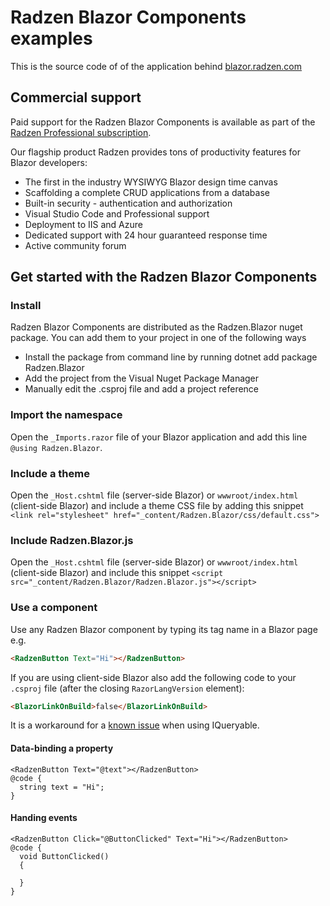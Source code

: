 # Radzen Blazor Components examples

This is the source code of of the application behind [blazor.radzen.com](https://blazor.radzen.com)

## Commercial support

Paid support for the Radzen Blazor Components is available as part of the [Radzen Professional subscription](https://www.radzen.com/pricing/). 

Our flagship product Radzen provides tons of productivity features for Blazor developers:
- The first in the industry WYSIWYG Blazor design time canvas
- Scaffolding a complete CRUD applications from a database
- Built-in security - authentication and authorization
- Visual Studio Code and Professional support
- Deployment to IIS and Azure
- Dedicated support with 24 hour guaranteed response time
- Active community forum

## Get started with the Radzen Blazor Components

### Install

Radzen Blazor Components are distributed as the Radzen.Blazor nuget package. You can add them to your project in one of the following ways
- Install the package from command line by running dotnet add package Radzen.Blazor
- Add the project from the Visual Nuget Package Manager 
- Manually edit the .csproj file and add a project reference

### Import the namespace

Open the `_Imports.razor` file of your Blazor application and add this line `@using Radzen.Blazor`.

### Include a theme

Open the `_Host.cshtml` file (server-side Blazor) or `wwwroot/index.html` (client-side Blazor) and include a theme CSS file by adding this snippet `<link rel="stylesheet" href="_content/Radzen.Blazor/css/default.css">`

### Include Radzen.Blazor.js

Open the `_Host.cshtml` file (server-side Blazor) or `wwwroot/index.html` (client-side Blazor) and include this snippet `<script src="_content/Radzen.Blazor/Radzen.Blazor.js"></script>`

### Use a component
Use any Radzen Blazor component by typing its tag name in a Blazor page e.g. 
```html
<RadzenButton Text="Hi"></RadzenButton>
```

If you are using client-side Blazor also add the following code to your `.csproj` file (after the closing `RazorLangVersion` element):
```html
<BlazorLinkOnBuild>false</BlazorLinkOnBuild>
```
It is a workaround for a [known issue](https://github.com/mono/mono/issues/12917) when using IQueryable.

#### Data-binding a property
```razor
<RadzenButton Text="@text"></RadzenButton>
@code {
  string text = "Hi";
}
```

#### Handing events

```razor
<RadzenButton Click="@ButtonClicked" Text="Hi"></RadzenButton>
@code {
  void ButtonClicked()
  {

  }
}
```
